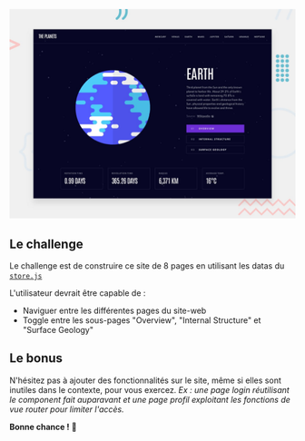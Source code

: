 ![Preview](./preview.jpg)

## Le challenge

Le challenge est de construire ce site de 8 pages en utilisant les datas du [`store.js`](./store.js)

L'utilisateur devrait être capable de :

- Naviguer entre les différentes pages du site-web
- Toggle entre les sous-pages "Overview", "Internal Structure" et "Surface Geology"

## Le bonus

N'hésitez pas à ajouter des fonctionnalités sur le site, même si elles sont inutiles dans le contexte, pour vous exercez.
_Ex : une page login réutilisant le component fait auparavant et une page profil exploitant les fonctions de vue router pour limiter l'accès._

**Bonne chance !** 👾

